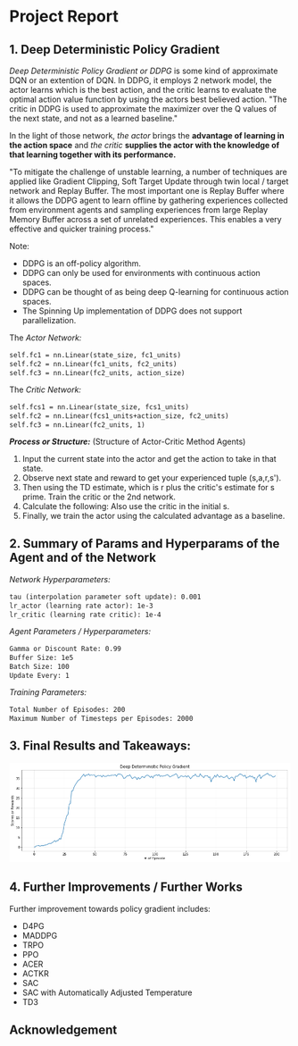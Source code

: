 # Project Report

## 1. Deep Deterministic Policy Gradient

*Deep Deterministic Policy Gradient or DDPG* is some kind of approximate DQN or an extention of DQN. In DDPG, it employs 2 network model, the actor learns which is the best action, and the critic learns to evaluate the optimal action value function by using the actors best believed action. "The critic in DDPG is used to approximate the maximizer over the Q values of the next state, and not as a learned baseline."


In the light of those network, *the actor* brings the **advantage of learning in the action space**  and *the critic* **supplies the actor with the knowledge of that learning together with its performance.**

"To mitigate the challenge of unstable learning, a number of techniques are applied like Gradient Clipping, Soft Target Update through twin local / target network and Replay Buffer. The most important one is Replay Buffer where it allows the DDPG agent to learn offline by gathering experiences collected from environment agents and sampling experiences from large Replay Memory Buffer across a set of unrelated experiences. This enables a very effective and quicker training process."

Note:
 - DDPG is an off-policy algorithm.
 - DDPG can only be used for environments with continuous action spaces.
 - DDPG can be thought of as being deep Q-learning for continuous action spaces.
 - The Spinning Up implementation of DDPG does not support parallelization.

The *Actor Network:*
```
self.fc1 = nn.Linear(state_size, fc1_units)
self.fc2 = nn.Linear(fc1_units, fc2_units)
self.fc3 = nn.Linear(fc2_units, action_size)
```
The *Critic Network:*
```
self.fcs1 = nn.Linear(state_size, fcs1_units)
self.fc2 = nn.Linear(fcs1_units+action_size, fc2_units)
self.fc3 = nn.Linear(fc2_units, 1)
```

***Process or Structure:*** (Structure of Actor-Critic Method Agents)
1. Input the current state into the actor and get the action to take in that state. 
2. Observe next state and reward to get your experienced tuple (s,a,r,s').
3. Then using the TD estimate, which is r plus the critic's estimate for s prime. Train the critic or the 2nd network.
4. Calculate the following: Also use the critic in the initial s.
5. Finally, we train the actor using the calculated advantage as a baseline. 

## 2. Summary of Params and Hyperparams of the Agent and of the Network
*Network Hyperparameters:*
```
tau (interpolation parameter soft update): 0.001
lr_actor (learning rate actor): 1e-3
lr_critic (learning rate critic): 1e-4
```
*Agent Parameters / Hyperparameters:*
```
Gamma or Discount Rate: 0.99
Buffer Size: 1e5
Batch Size: 100
Update Every: 1
```
*Training Parameters:*
```
Total Number of Episodes: 200
Maximum Number of Timesteps per Episodes: 2000
```

## 3. Final Results and Takeaways:

<p align=center><img src="images/graph.png" width="800"/></p>

## 4. Further Improvements / Further Works

Further improvement towards policy gradient includes:
 - D4PG
 - MADDPG
 - TRPO
 - PPO
 - ACER
 - ACTKR
 - SAC
 - SAC with Automatically Adjusted Temperature
 - TD3

## Acknowledgement
